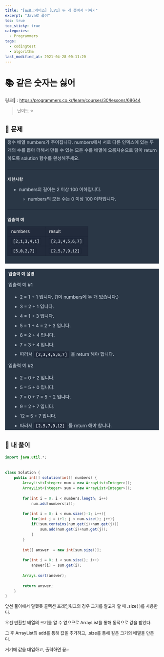 ```yaml
---
title: "[프로그래머스] [LV1] 두 개 뽑아서 더하기"
excerpt: "Java로 풀이"
toc: true
toc_sticky: true
categories:
  - Programmers
tags:
  - codingtest
  - algorithm
last_modified_at: 2021-04-28 00:11:20
---
```


# 📚 같은 숫자는 싫어
  
링크📎 : <https://programmers.co.kr/learn/courses/30/lessons/68644>  

>난이도 ⭐️
  
## 📖 문제  
  
![이미지](/assets/images/Programmers/Lv1/7-1.png)

![이미지](/assets/images/Programmers/Lv1/7-2.png)

  
## 📝 내 풀이  
  
```java
import java.util.*;


class Solution {
    public int[] solution(int[] numbers) {
        ArrayList<Integer> num = new ArrayList<Integer>();
        ArrayList<Integer> sum = new ArrayList<Integer>();
        
        for(int i = 0; i < numbers.length; i++)
            num.add(numbers[i]);
        
        for(int i = 0; i < num.size()-1; i++){
            for(int j = i+1; j < num.size(); j++){
            if(!sum.contains(num.get(i)+num.get(j))) 
                sum.add(num.get(i)+num.get(j));
            }    
        }
        
        int[] answer  = new int[sum.size()];
        
        for(int i = 0; i < sum.size(); i++)
            answer[i] = sum.get(i);
            
        Arrays.sort(answer);
        
        return answer;
    }
}
```
  
앞선 풀이에서 말했듯 콜렉션 프레임워크의 경우 크기를 알고자 할 때 .size( )를 사용한다.  
  
우선 반환할 배열의 크기를 알 수 없으므로 ArrayList를 통해 동적으로 값을 받았다.  
  
그 후 ArrayList의 add를 통해 값을 추가하고, .size를 통해 같은 크기의 배열을 만든다.  
  
거기에 값을 대입하고, 출력하면 끝~
  
